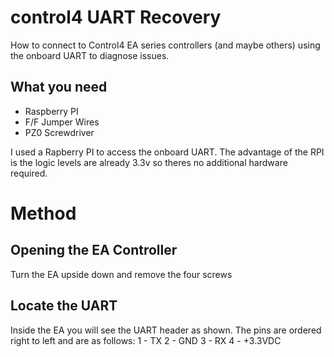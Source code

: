 # control4 UART Recovery
How to connect to Control4 EA series controllers (and maybe others) using the onboard UART to diagnose issues.

## What you need
* Raspberry PI
* F/F Jumper Wires
* PZ0 Screwdriver

I used a Rapberry PI to access the onboard UART.  The advantage of the RPI is the logic levels are already 3.3v so theres no additional hardware required.

# Method
## Opening the EA Controller
Turn the EA upside down and remove the four screws

## Locate the UART
Inside the EA you will see the UART header as shown.  The pins are ordered right to left and are as follows:
1 - TX
2 - GND
3 - RX
4 - +3.3VDC

